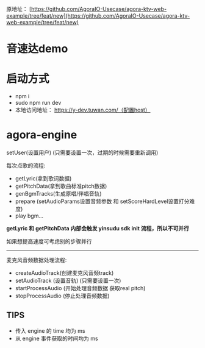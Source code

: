原地址： [https://github.com/AgoraIO-Usecase/agora-ktv-web-example/tree/feat/new](https://github.com/AgoraIO-Usecase/agora-ktv-web-example/tree/feat/new)

# 音速达demo

# 启动方式
- npm i
- sudo npm run dev
- 本地访问地址： https://y-dev.tuwan.com/（配置host）

# agora-engine

setUser(设置用户)  (只需要设置一次，过期的时候需要重新调用)

每次点歌的流程:

* getLyric(拿到歌词数据)
* getPitchData(拿到歌曲标准pitch数据)
* genBgmTracks(生成原唱/伴唱音轨)
* prepare (setAudioParams设置音频参数 和 setScoreHardLevel设置打分难度)
* play bgm...

 **getLyric 和 getPitchData 内部会触发 yinsudu sdk init 流程，所以不可并行**

如果想提高速度可考虑别的步骤并行

------------------------------------

麦克风音频数据处理流程:

* createAudioTrack(创建麦克风音频track)
* setAudioTrack (设置音轨) (只需要设置一次)
* startProcessAudio (开始处理音频数据 获取real pitch)
* stopProcessAudio (停止处理音频数据)


## TIPS

* 传入 engine 的 time 均为 ms 
* 从 engine 事件获取的时间均为 ms
